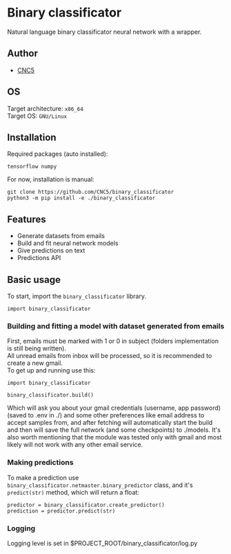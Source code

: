 # Binary classificator
Natural language binary classificator neural network with a wrapper.

## Author

* [CNC5](https://github.com/CNC5)

## OS
Target architecture: `x86_64`<br>
Target OS: `GNU/Linux`

## Installation
Required packages (auto installed):<br>

    tensorflow numpy


For now, installation is manual:<br>

    git clone https://github.com/CNC5/binary_classificator
    python3 -m pip install -e ./binary_classificator

## Features

* Generate datasets from emails
* Build and fit neural network models
* Give predictions on text
* Predictions API

## Basic usage

To start, import the `binary_classificator` library.

    import binary_classificator
    
### Building and fitting a model with dataset generated from emails

First, emails must be marked with 1 or 0 in subject (folders implementation is still being written).<br>
All unread emails from inbox will be processed, so it is recommended to create a new gmail.<br>
To get up and running use this:

    import binary_classificator
    
    binary_classificator.build()

Which will ask you about your gmail credentials (username, app password)(saved to .env in ./) and some other preferences like email address to accept samples from, and after fetching will automatically start the build and then will save the full network (and some checkpoints) to ./models.
It's also worth mentioning that the module was tested only with gmail and most likely will not work with any other email service.

### Making predictions
To make a prediction use `binary_classificator.netmaster.binary_predictor` class, and it's `predict(str)` method, which will return a float:

    predictor = binary_classificator.create_predictor()
    prediction = predictor.predict(str)


### Logging
Logging level is set in $PROJECT_ROOT/binary_classificator/log.py